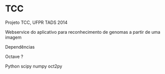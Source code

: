 TCC
===

Projeto TCC, UFPR TADS 2014

Webservice do aplicativo para reconhecimento de genomas a partir de uma imagem

Dependências

  Octave
    ?
    
  Python
    scipy
    numpy
    oct2py
